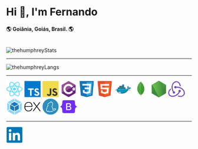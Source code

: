 <h1>Hi 👋, I'm Fernando</h1>
<h4>🌎 Goiânia, Goiás, Brasil. 🌎</h4>


<br/>
<a>
<img src="https://github-readme-stats.vercel.app/api?username=thehumphrey&show_icons=true&theme=dracula&count_private=true&include_all_commits=true" alt="thehumphreyStats" />
</a>

----

<img src="https://github-readme-stats.vercel.app/api/top-langs/?username=thehumphrey&layout=compact&langs_count=6" alt="thehumphreyLangs" />

----

<img src="https://github.com/devicons/devicon/blob/master/icons/react/react-original.svg" alt="react" width="45" height="45"/> <img src="https://github.com/devicons/devicon/blob/master/icons/typescript/typescript-original.svg" alt="typescript" width="45" height="45"/> <img src="https://github.com/devicons/devicon/blob/master/icons/javascript/javascript-original.svg" alt="javascript" width="45" height="45"/> <img src="https://github.com/devicons/devicon/blob/master/icons/csharp/csharp-original.svg" alt="CSharp" width="45" height="45"/> <img src="https://github.com/devicons/devicon/blob/master/icons/css3/css3-original.svg" alt="css3" width="45" height="45"/> <img src="https://github.com/devicons/devicon/blob/master/icons/html5/html5-original.svg" alt="html5" width="45" height="45"/> <img src="https://github.com/devicons/devicon/blob/master/icons/docker/docker-original.svg" alt="docker" width="45" height="45"/> <img src="https://github.com/devicons/devicon/blob/master/icons/mongodb/mongodb-original.svg" alt="mongodb" width="45" height="45"/> <img src="https://github.com/devicons/devicon/blob/master/icons/nodejs/nodejs-original.svg" alt="nodejs" width="45" height="45"/> <img src="https://github.com/devicons/devicon/blob/master/icons/redux/redux-original.svg" alt="redux" width="45" height="45"/> <img src="https://github.com/devicons/devicon/blob/master/icons/webpack/webpack-original.svg" alt="webpack" width="45" height="45"/> <img src="https://github.com/devicons/devicon/blob/master/icons/express/express-original.svg" alt="express" width="45" height="45"/>
<img src="https://github.com/devicons/devicon/blob/master/icons/yarn/yarn-original.svg" alt="yarn" width="45" height="45"/>
<img src="https://github.com/devicons/devicon/blob/master/icons/bootstrap/bootstrap-plain.svg" alt="bootstrap" width="45" height="45"/>

----
<a target="_blank" href="https://www.linkedin.com/in/fernando-barros-a50096185/">
  <img src="https://github.com/devicons/devicon/blob/master/icons/linkedin/linkedin-original.svg" alt="linkedin" width="45" height="45"/>
<a/>
  
<!--
**TheHumphrey/thehumphrey** is a ✨ _special_ ✨ repository because its `README.md` (this file) appears on your GitHub profile.

Here are some ideas to get you started:

- 🔭 I’m currently working on ...
- 🌱 I’m currently learning ...
- 👯 I’m looking to collaborate on ...
- 🤔 I’m looking for help with ...
- 💬 Ask me about ...
- 📫 How to reach me: ...
- 😄 Pronouns: ...
- ⚡ Fun fact: ...
-->
